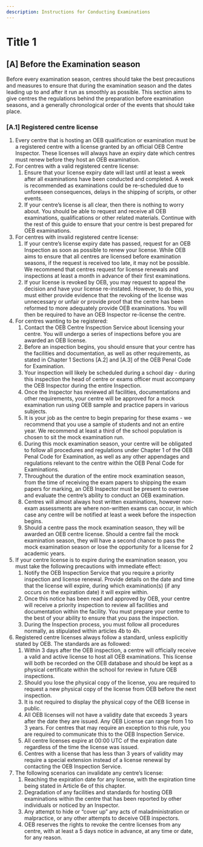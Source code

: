 ```yaml
---
description: Instructions for Conducting Examinations
---
```


# Title 1

## \[A] Before the Examination season&#x20;

Before every examination season, centres should take the best precautions and measures to ensure that during the examination season and the dates leading up to and after it run as smoothly as possible. This section aims to give centres the regulations behind the preparation before examination seasons, and a generally chronological order of the events that should take place.&#x20;

### \[A.1] Registered centre license&#x20;

1. Every centre that is hosting an OEB qualification or examination must be a registered centre with a license granted by an official OEB Centre Inspector. These licenses will always have an expiry date which centres must renew before they host an OEB examination.&#x20;
2. For centres with a valid registered centre license:&#x20;
   1. Ensure that your license expiry date will last until at least a week after all examinations have been conducted and completed. A week is recommended as examinations could be re-scheduled due to unforeseen consequences, delays in the shipping of scripts, or other events.&#x20;
   2. If your centre’s license is all clear, then there is nothing to worry about. You should be able to request and receive all OEB examinations, qualifications or other related materials. Continue with the rest of this guide to ensure that your centre is best prepared for OEB examinations.&#x20;
3. For centres with invalid registered centre license:&#x20;
   1. If your centre’s license expiry date has passed, request for an OEB Inspection as soon as possible to renew your license. While OEB aims to ensure that all centres are licensed before examination seasons, if the request is received too late, it may not be possible. We recommend that centres request for license renewals and inspections at least a month in advance of their first examinations.&#x20;
   2. If your license is revoked by OEB, you may request to appeal the decision and have your license re-instated. However, to do this, you must either provide evidence that the revoking of the license was unnecessary or unfair or provide proof that the centre has been reformed to more adequately provide OEB examinations. You will then be required to have an OEB Inspector re-license the centre.&#x20;
4. For centres wanting to be registered:&#x20;
   1. Contact the OEB Centre Inspection Service about licensing your centre. You will undergo a series of inspections before you are awarded an OEB license.
   2. Before an inspection begins, you should ensure that your centre has the facilities and documentation, as well as other requirements, as stated in Chapter 1 Sections \[A.2] and \[A.3] of the OEB Penal Code for Examination.
   3. Your inspection will likely be scheduled during a school day - during this inspection the head of centre or exams officer must accompany the OEB Inspector during the entire Inspection.
   4. Once the Inspector has reviewed all facilities, documentations and other requirements, your centre will be approved for a mock examination run using OEB sample and practice papers in various subjects.
   5. It is your job as the centre to begin preparing for these exams - we recommend that you use a sample of students and not an entire year. We recommend at least a third of the school population is chosen to sit the mock examination run.
   6. During this mock examination season, your centre will be obligated to follow all procedures and regulations under Chapter 1 of the OEB Penal Code for Examination, as well as any other appendages and regulations relevant to the centre within the OEB Penal Code for Examinations.
   7. Throughout the duration of the entire mock examination season, from the time of receiving the exam papers to shipping the exam papers for marking, an OEB Inspector must be present to oversee and evaluate the centre’s ability to conduct an OEB examination.
   8. Centres will almost always host written examinations, however non-exam assessments are where non-written exams can occur, in which case any centre will be notified at least a week before the inspection begins.
   9. Should a centre pass the mock examination season, they will be awarded an OEB centre license. Should a centre fail the mock examination season, they will have a second chance to pass the mock examination season or lose the opportunity for a license for 2 academic years.
5. If your centre license is to expire during the examination season, you must take the following precautions with immediate effect:
   1. Notify the OEB Inspection Service that you require a priority inspection and license renewal. Provide details on the date and time that the license will expire, during which examination(s) (if any occurs on the expiration date) it will expire within.
   2. Once this notice has been read and approved by OEB, your centre will receive a priority inspection to review all facilities and documentation within the facility. You must prepare your centre to the best of your ability to ensure that you pass the inspection.
   3. During the Inspection process, you must follow all procedures normally, as stipulated within articles 4b to 4h.
6. Registered centre licenses always follow a standard, unless explicitly stated by OEB. The standards are as followed:
   1. Within 3 days after the OEB inspection, a centre will officially receive a valid and active license to host all OEB examinations. This license will both be recorded on the OEB database and should be kept as a physical certificate within the school for review in future OEB inspections.
   2. Should you lose the physical copy of the license, you are required to request a new physical copy of the license from OEB before the next inspection.&#x20;
   3. It is not required to display the physical copy of the OEB license in public.
   4. All OEB licenses will not have a validity date that exceeds 3 years after the date they are issued. Any OEB License can range from 1 to 3 years. For centres that may require an exception to this rule, you are required to communicate this to the OEB Inspection Service.
   5. All centre licenses expire at 00:00 UTC of the expiration date regardless of the time the license was issued.
   6. Centres with a license that has less than 3 years of validity may require a special extension instead of a license renewal by contacting the OEB Inspection Service.
7. The following scenarios can invalidate any centre’s license:
   1. Reaching the expiration date for any license, with the expiration time being stated in Article 6e of this chapter.
   2. Degradation of any facilities and standards for hosting OEB examinations within the centre that has been reported by other individuals or noticed by an Inspector.
   3. Any attempt to hide or “cover up” any acts of maladministration or malpractice, or any other attempts to deceive OEB inspectors.
   4. OEB reserves the rights to revoke the centre licenses from any centre, with at least a 5 days notice in advance, at any time or date, for any reason.
